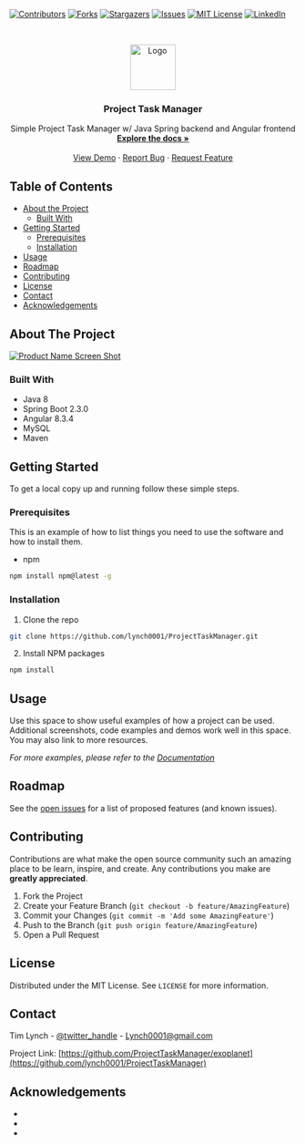 [![Contributors][contributors-shield]][contributors-url]
[![Forks][forks-shield]][forks-url]
[![Stargazers][stars-shield]][stars-url]
[![Issues][issues-shield]][issues-url]
[![MIT License][license-shield]][license-url]
[![LinkedIn][linkedin-shield]][linkedin-url]



<!-- PROJECT LOGO -->
<br />
<p align="center">
  <a href="https://github.com/lynch0001/ProjectTaskManager">
    <img src="images/logo.png" alt="Logo" width="80" height="80">
  </a>

  <h3 align="center">Project Task Manager</h3>

  <p align="center">
    Simple Project Task Manager w/ Java Spring backend and Angular frontend
    <br />
    <a href="https://github.com/lynch0001/ProjectTaskManager"><strong>Explore the docs »</strong></a>
    <br />
    <br />
    <a href="https://github.com/lynch0001/ProjectTaskManager">View Demo</a>
    ·
    <a href="https://github.com/lynch0001/ProjectTaskManager">Report Bug</a>
    ·
    <a href="https://github.com/lynch0001/ProjectTaskManager/issues">Request Feature</a>
  </p>
</p>



<!-- TABLE OF CONTENTS -->
## Table of Contents

* [About the Project](#about-the-project)
  * [Built With](#built-with)
* [Getting Started](#getting-started)
  * [Prerequisites](#prerequisites)
  * [Installation](#installation)
* [Usage](#usage)
* [Roadmap](#roadmap)
* [Contributing](#contributing)
* [License](#license)
* [Contact](#contact)
* [Acknowledgements](#acknowledgements)



<!-- ABOUT THE PROJECT -->
## About The Project

[![Product Name Screen Shot][product-screenshot]](https://example.com)




### Built With

* []() Java 8
* []() Spring Boot 2.3.0
* []() Angular 8.3.4
* []() MySQL
* []() Maven


<!-- GETTING STARTED -->
## Getting Started

To get a local copy up and running follow these simple steps.

### Prerequisites

This is an example of how to list things you need to use the software and how to install them.


* npm
```sh
npm install npm@latest -g
```

### Installation
 
1. Clone the repo
```sh
git clone https://github.com/lynch0001/ProjectTaskManager.git
```
2. Install NPM packages
```sh
npm install
```



<!-- USAGE EXAMPLES -->
## Usage

Use this space to show useful examples of how a project can be used. Additional screenshots, code examples and demos work well in this space. You may also link to more resources.

_For more examples, please refer to the [Documentation](https://example.com)_



<!-- ROADMAP -->
## Roadmap

See the [open issues](https://github.com/lynch0001/ProjectTaskManager/issues) for a list of proposed features (and known issues).



<!-- CONTRIBUTING -->
## Contributing

Contributions are what make the open source community such an amazing place to be learn, inspire, and create. Any contributions you make are **greatly appreciated**.

1. Fork the Project
2. Create your Feature Branch (`git checkout -b feature/AmazingFeature`)
3. Commit your Changes (`git commit -m 'Add some AmazingFeature'`)
4. Push to the Branch (`git push origin feature/AmazingFeature`)
5. Open a Pull Request



<!-- LICENSE -->
## License

Distributed under the MIT License. See `LICENSE` for more information.



<!-- CONTACT -->
## Contact

Tim Lynch - [@twitter_handle](https://twitter.com/twitter_handle) - Lynch0001@gmail.com

Project Link: [https://github.com/ProjectTaskManager/exoplanet](https://github.com/lynch0001/ProjectTaskManager)



<!-- ACKNOWLEDGEMENTS -->
## Acknowledgements

* []() 
* []()
* []()





<!-- MARKDOWN LINKS & IMAGES -->
<!-- https://www.markdownguide.org/basic-syntax/#reference-style-links -->
[contributors-shield]: https://img.shields.io/github/contributors/lynch0001/ProjectTaskManager.svg?style=flat-square
[contributors-url]: https://github.com/lynch0001/ProjectTaskManager/graphs/contributors
[forks-shield]: https://img.shields.io/github/forks/ProjectTaskManager/exoplanet.svg?style=flat-square
[forks-url]: https://github.com/lynch0001/ProjectTaskManager/network/members
[stars-shield]: https://img.shields.io/github/stars/ProjectTaskManager/exoplanet.svg?style=flat-square
[stars-url]: https://github.com/lynch0001/ProjectTaskManager/stargazers
[issues-shield]: https://img.shields.io/github/issues/ProjectTaskManager/exoplanet.svg?style=flat-square
[issues-url]: https://github.com/lynch0001/ProjectTaskManager/issues
[license-shield]: https://img.shields.io/github/license/ProjectTaskManager/exoplanet.svg?style=flat-square
[license-url]: https://github.com/lynch0001/ProjectTaskManager/blob/master/LICENSE.txt
[linkedin-shield]: https://img.shields.io/badge/-LinkedIn-black.svg?style=flat-square&logo=linkedin&colorB=555
[linkedin-url]: https://www.linkedin.com/in/timothy-j-lynch/
[product-screenshot]: https://user-images.githubusercontent.com/35854692/89045856-39c45500-d31a-11ea-9c9c-f3de0f114d90.PNG
